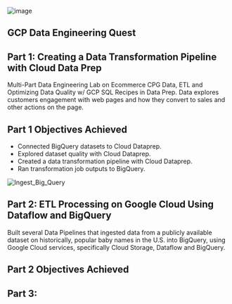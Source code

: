 ![image](https://user-images.githubusercontent.com/100870737/208819338-4d3d2388-7a09-4231-84f1-0ea1e2a54fe3.png)


## GCP Data Engineering Quest

## Part 1: Creating a Data Transformation Pipeline with Cloud Data Prep
Multi-Part Data Engineering Lab on Ecommerce CPG Data, ETL and Optimizing Data Quality w/ GCP SQL Recipes in Data Prep. Data explores customers engagement with web pages and how they convert to sales and other actions on the page.
 ## Part 1 Objectives Achieved
  * Connected BigQuery datasets to Cloud Dataprep.
  * Explored dataset quality with Cloud Dataprep.
  * Created a data transformation pipeline with Cloud Dataprep.
  * Ran transformation job outputs to BigQuery.
  
  
  ![Ingest_Big_Query](https://user-images.githubusercontent.com/100870737/209057449-9629851b-6837-4986-908b-d15f03ba263e.PNG)
## Part 2: ETL Processing on Google Cloud Using Dataflow and BigQuery
Built several Data Pipelines that ingested data from a publicly available dataset on historically, popular baby names in the U.S. into BigQuery, using Google Cloud services, specifically Cloud Storage, Dataflow
and BigQuery.
 ## Part 2 Objectives Achieved


## Part 3:


